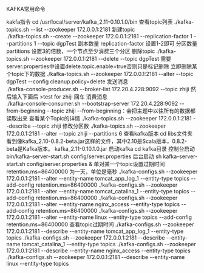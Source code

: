 KAFKA常用命令

  kakfa指令
cd /usr/local/server/kafka_2.11-0.10.1.0/bin
查看topic列表
./kafka-topics.sh --list --zookeeper 172.0.0.1:2181
新建topic  
./kafka-topics.sh --create --zookeeper 172.0.0.1:2181 --replication-factor 1 --partitions 1 --topic dgpTest
副本数量	replication-factor	设置1-2即可
分区数量	partitions		设置3的倍数，一个节点至少消费三个分区
删除topic
./kafka-topics.sh --zookeeper 172.0.0.1:2181 --delete --topic dgpTest
需要server.properties中设置delete.topic.enable=true否则只是标记删除
立即删除某个topic下的数据
./kafka-topics.sh --zookeeper 172.0.0.1:2181 --alter --topic dgpTest --config cleanup.policy=delete
发送消息  
./kafka-console-producer.sh --broker-list 172.20.4.228:9092 --topic zhiji
然后输入下面后 >test for zhiji 回车
消费消息  
./kafka-console-consumer.sh  --bootstrap-server 172.20.4.228:9092 --from-beginning --topic zhiji
--from-beginning：会把主题中以往所有的数据都读取出来
查看某个Topic的详情
./kafka-topics.sh --zookeeper 172.0.0.1:2181 --describe --topic zhiji
修改分区数
./kafka-topics.sh --zookeeper 172.0.0.1:2181 --alter --topic zhiji --partitions 6
查看kafka版本
cd libs文件夹
看到像kafka_2.10-0.8.2-beta.jar这样的文件，其中2.10是Scala版本，0.8.2-beta是Kafka版本。
kafka_2.11-0.10.1.0.jar
启动kafka
cd kafka目录
控制台启动	bin/kafka-server-start.sh config/server.properties
后台启动	sh kafka-server-start.sh config/server.properties &
单对某一个topic设置过期时间
retention.ms=86400000 为一天，单位是毫秒
./kafka-configs.sh --zookeeper 172.0.0.1:2181 --alter --entity-name tomcat_app_log_1 --entity-type topics --add-config retention.ms=86400000
./kafka-configs.sh --zookeeper 172.0.0.1:2181 --alter --entity-name tomcat_catalina_1 --entity-type topics --add-config retention.ms=86400000
./kafka-configs.sh --zookeeper 172.0.0.1:2181 --alter --entity-name nginx_access --entity-type topics --add-config retention.ms=86400000
./kafka-configs.sh --zookeeper 172.0.0.1:2181 --alter --entity-name linux --entity-type topics --add-config retention.ms=86400000
查看topic过期时间
./kafka-configs.sh --zookeeper 172.0.0.1:2181 --describe --entity-name tomcat_app_log_1 --entity-type topics
./kafka-configs.sh --zookeeper 172.0.0.1:2181 --describe --entity-name tomcat_catalina_1 --entity-type topics
./kafka-configs.sh --zookeeper 172.0.0.1:2181 --describe --entity-name nginx_access  --entity-type topics
./kafka-configs.sh --zookeeper 172.0.0.1:2181 --describe --entity-name linux  --entity-type topics